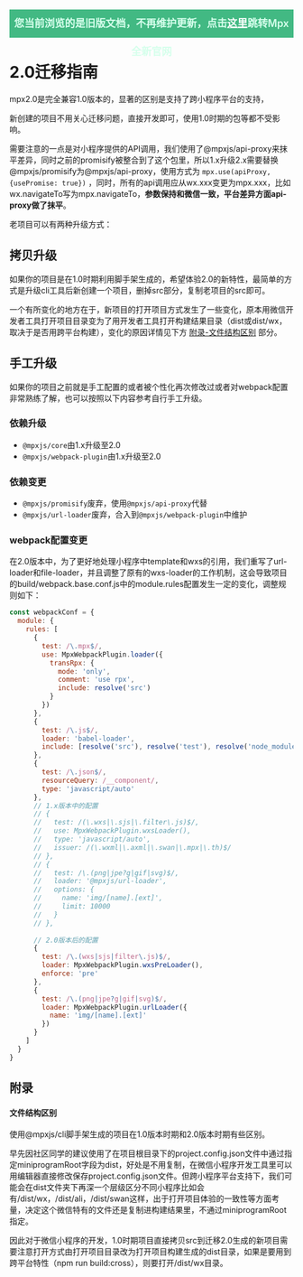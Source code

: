 <p align="center" style="background-color: #42b983; height: 50px; line-height: 50px; font-size: 18px; font-weight: 600">
  <span style="color: #d6ffec">您当前浏览的是旧版文档，不再维护更新，点击<a href="https://mpxjs.cn/" style="color: white">这里</a>跳转Mpx全新官网</span>
</p>

# 2.0迁移指南

mpx2.0是完全兼容1.0版本的，显著的区别是支持了跨小程序平台的支持，

新创建的项目不用关心迁移问题，直接开发即可，使用1.0时期的包等都不受影响。

需要注意的一点是对小程序提供的API调用，我们使用了@mpxjs/api-proxy来抹平差异，同时之前的promisify被整合到了这个包里，所以1.x升级2.x需要替换@mpxjs/promisify为@mpxjs/api-proxy，使用方式为 `mpx.use(apiProxy, {usePromise: true})` ，同时，所有的api调用应从wx.xxx变更为mpx.xxx，比如wx.navigateTo写为mpx.navigateTo，**参数保持和微信一致，平台差异方面api-proxy做了抹平**。

老项目可以有两种升级方式：

## 拷贝升级

如果你的项目是在1.0时期利用脚手架生成的，希望体验2.0的新特性，最简单的方式是升级cli工具后新创建一个项目，删掉src部分，复制老项目的src即可。

一个有所变化的地方在于，新项目的打开项目方式发生了一些变化，原本用微信开发者工具打开项目目录变为了用开发者工具打开构建结果目录（dist或dist/wx，取决于是否用跨平台构建），变化的原因详情见下方 [附录-文件结构区别](#文件结构区别) 部分。

## 手工升级

如果你的项目之前就是手工配置的或者被个性化再次修改过或者对webpack配置非常熟练了解，也可以按照以下内容参考自行手工升级。

### 依赖升级

* `@mpxjs/core`由1.x升级至2.0
* `@mpxjs/webpack-plugin`由1.x升级至2.0

### 依赖变更

* `@mpxjs/promisify`废弃，使用`@mpxjs/api-proxy`代替
* `@mpxjs/url-loader`废弃，合入到`@mpxjs/webpack-plugin`中维护

### webpack配置变更

在2.0版本中，为了更好地处理小程序中template和wxs的引用，我们重写了url-loader和file-loader，并且调整了原有的wxs-loader的工作机制，这会导致项目的build/webpack.base.conf.js中的module.rules配置发生一定的变化，调整规则如下：

```js
const webpackConf = {
  module: {
    rules: [
      {
        test: /\.mpx$/,
        use: MpxWebpackPlugin.loader({
          transRpx: {
            mode: 'only',
            comment: 'use rpx',
            include: resolve('src')
          }
        })
      },
      {
        test: /\.js$/,
        loader: 'babel-loader',
        include: [resolve('src'), resolve('test'), resolve('node_modules/@mpxjs')]
      },
      {
        test: /\.json$/,
        resourceQuery: /__component/,
        type: 'javascript/auto'
      },
      // 1.x版本中的配置
      // {
      //   test: /(\.wxs|\.sjs|\.filter\.js)$/,
      //   use: MpxWebpackPlugin.wxsLoader(),
      //   type: 'javascript/auto',
      //   issuer: /(\.wxml|\.axml|\.swan|\.mpx|\.th)$/
      // },
      // {
      //   test: /\.(png|jpe?g|gif|svg)$/,
      //   loader: '@mpxjs/url-loader',
      //   options: {
      //     name: 'img/[name].[ext]',
      //     limit: 10000
      //   }
      // },
      
      // 2.0版本后的配置
      {
        test: /\.(wxs|sjs|filter\.js)$/,
        loader: MpxWebpackPlugin.wxsPreLoader(),
        enforce: 'pre'
      },
      {
        test: /\.(png|jpe?g|gif|svg)$/,
        loader: MpxWebpackPlugin.urlLoader({
          name: 'img/[name].[ext]'
        })
      }
    ]
  }
}
```

## 附录

#### 文件结构区别

使用@mpxjs/cli脚手架生成的项目在1.0版本时期和2.0版本时期有些区别。

早先因社区同学的建议使用了在项目根目录下的project.config.json文件中通过指定miniprogramRoot字段为dist，好处是不用复制，在微信小程序开发工具里可以用编辑器直接修改保存project.config.json文件。但跨小程序平台支持下，我们可能会在dist文件夹下再深一个层级区分不同小程序比如会有/dist/wx，/dist/ali，/dist/swan这样，出于打开项目体验的一致性等方面考量，决定这个微信特有的文件还是复制进构建结果里，不通过miniprogramRoot指定。

因此对于微信小程序的开发，1.0时期项目直接拷贝src到迁移2.0生成的新项目需要注意打开方式由打开项目目录改为打开项目构建生成的dist目录，如果是要用到跨平台特性（npm run build:cross），则要打开/dist/wx目录。
